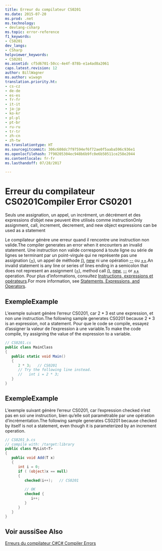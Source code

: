 ```yaml
---
title: Erreur du compilateur CS0201
ms.date: 2015-07-20
ms.prod: .net
ms.technology:
- devlang-csharp
ms.topic: error-reference
f1_keywords:
- CS0201
dev_langs:
- CSharp
helpviewer_keywords:
- CS0201
ms.assetid: cf5d6701-50cc-4e4f-878b-e1a4ad8a2061
caps.latest.revision: 12
author: BillWagner
ms.author: wiwagn
translation.priority.ht:
- cs-cz
- de-de
- es-es
- fr-fr
- it-it
- ja-jp
- ko-kr
- pl-pl
- pt-br
- ru-ru
- tr-tr
- zh-cn
- zh-tw
ms.translationtype: HT
ms.sourcegitcommit: 306c608dc7f97594ef6f72ae0f5aaba596c936e1
ms.openlocfilehash: 7f90205304ec948b6b9fc0e6b50511ce258e2044
ms.contentlocale: fr-fr
ms.lasthandoff: 07/28/2017

---
```

# <a name="compiler-error-cs0201"></a><span data-ttu-id="bcaf8-102">Erreur du compilateur CS0201</span><span class="sxs-lookup"><span data-stu-id="bcaf8-102">Compiler Error CS0201</span></span>
<span data-ttu-id="bcaf8-103">Seuls une assignation, un appel, un incrément, un décrément et des expressions d’objet new peuvent être utilisés comme instruction</span><span class="sxs-lookup"><span data-stu-id="bcaf8-103">Only assignment, call, increment, decrement, and new object expressions can be used as a statement</span></span>  
  
 <span data-ttu-id="bcaf8-104">Le compilateur génère une erreur quand il rencontre une instruction non valide.</span><span class="sxs-lookup"><span data-stu-id="bcaf8-104">The compiler generates an error when it encounters an invalid statement.</span></span> <span data-ttu-id="bcaf8-105">Une instruction non valide correspond à toute ligne ou série de lignes se terminant par un point-virgule qui ne représente pas une assignation ([=](../../../csharp/language-reference/operators/assignment-operator.md)), un appel de méthode [()](../../../csharp/language-reference/operators/invocation-operator.md), [new](../../../csharp/language-reference/keywords/new.md) ni une opération [--](../../../csharp/language-reference/operators/decrement-operator.md) ou [++](../../../csharp/language-reference/operators/increment-operator.md).</span><span class="sxs-lookup"><span data-stu-id="bcaf8-105">An invalid statement is any line or series of lines ending in a semicolon that does not represent an assignment ([=](../../../csharp/language-reference/operators/assignment-operator.md)), method call [()](../../../csharp/language-reference/operators/invocation-operator.md), [new](../../../csharp/language-reference/keywords/new.md), [--](../../../csharp/language-reference/operators/decrement-operator.md) or [++](../../../csharp/language-reference/operators/increment-operator.md) operation.</span></span> <span data-ttu-id="bcaf8-106">Pour plus d’informations, consultez [Instructions, expressions et opérateurs](../../../csharp/programming-guide/statements-expressions-operators/index.md).</span><span class="sxs-lookup"><span data-stu-id="bcaf8-106">For more information, see [Statements, Expressions, and Operators](../../../csharp/programming-guide/statements-expressions-operators/index.md).</span></span>  
  
## <a name="example"></a><span data-ttu-id="bcaf8-107">Exemple</span><span class="sxs-lookup"><span data-stu-id="bcaf8-107">Example</span></span>  
 <span data-ttu-id="bcaf8-108">L’exemple suivant génère l’erreur CS0201, car 2 * 3 est une expression, et non une instruction.</span><span class="sxs-lookup"><span data-stu-id="bcaf8-108">The following sample generates CS0201 because 2 * 3 is an expression, not a statement.</span></span> <span data-ttu-id="bcaf8-109">Pour que le code se compile, essayez d’assigner la valeur de l’expression à une variable.</span><span class="sxs-lookup"><span data-stu-id="bcaf8-109">To make the code compile, try assigning the value of the expression to a  variable.</span></span>  
  
```csharp  
// CS0201.cs  
public class MainClass  
{  
   public static void Main()  
   {  
      2 * 3;   // CS0201  
      // Try the following line instead.  
      //   int i = 2 * 3;  
   }  
}  
```  
  
## <a name="example"></a><span data-ttu-id="bcaf8-110">Exemple</span><span class="sxs-lookup"><span data-stu-id="bcaf8-110">Example</span></span>  
 <span data-ttu-id="bcaf8-111">L’exemple suivant génère l’erreur CS0201, car l’expression checked n’est pas en soi une instruction, bien qu’elle soit paramétrable par une opération d’incrémentation.</span><span class="sxs-lookup"><span data-stu-id="bcaf8-111">The following sample generates CS0201 because checked by itself is not a statement, even though it is parameterized by an increment operation.</span></span>  
  
```csharp  
// CS0201_b.cs  
// compile with: /target:library  
public class MyList<T>   
{  
   public void Add(T x)  
   {  
      int i = 0;  
      if ( (object)x == null)  
      {  
         checked(i++);   // CS0201  
  
         // OK  
         checked {  
            i++;   
         }  
      }  
   }  
}  
```  
  
## <a name="see-also"></a><span data-ttu-id="bcaf8-112">Voir aussi</span><span class="sxs-lookup"><span data-stu-id="bcaf8-112">See Also</span></span>  
 [<span data-ttu-id="bcaf8-113">Erreurs du compilateur C#</span><span class="sxs-lookup"><span data-stu-id="bcaf8-113">C# Compiler Errors</span></span>](../../../csharp/language-reference/compiler-messages/index.md)

